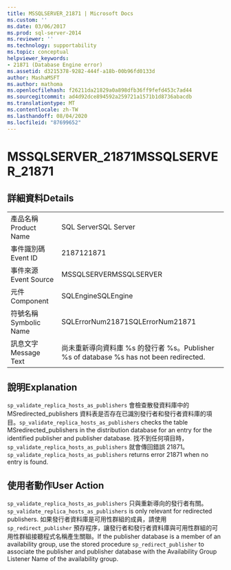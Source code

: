 ```yaml
---
title: MSSQLSERVER_21871 | Microsoft Docs
ms.custom: ''
ms.date: 03/06/2017
ms.prod: sql-server-2014
ms.reviewer: ''
ms.technology: supportability
ms.topic: conceptual
helpviewer_keywords:
- 21871 (Database Engine error)
ms.assetid: d3215378-9282-444f-a18b-00b96fd0133d
author: MashaMSFT
ms.author: mathoma
ms.openlocfilehash: f26211da21829a0a898dfb36ff9fefd453c7ad44
ms.sourcegitcommit: ad4d92dce894592a259721a1571b1d8736abacdb
ms.translationtype: MT
ms.contentlocale: zh-TW
ms.lasthandoff: 08/04/2020
ms.locfileid: "87699652"
---
```

# <a name="mssqlserver_21871"></a><span data-ttu-id="62a0f-102">MSSQLSERVER_21871</span><span class="sxs-lookup"><span data-stu-id="62a0f-102">MSSQLSERVER_21871</span></span>
    
## <a name="details"></a><span data-ttu-id="62a0f-103">詳細資料</span><span class="sxs-lookup"><span data-stu-id="62a0f-103">Details</span></span>  
  
|||  
|-|-|  
|<span data-ttu-id="62a0f-104">產品名稱</span><span class="sxs-lookup"><span data-stu-id="62a0f-104">Product Name</span></span>|<span data-ttu-id="62a0f-105">SQL Server</span><span class="sxs-lookup"><span data-stu-id="62a0f-105">SQL Server</span></span>|  
|<span data-ttu-id="62a0f-106">事件識別碼</span><span class="sxs-lookup"><span data-stu-id="62a0f-106">Event ID</span></span>|<span data-ttu-id="62a0f-107">21871</span><span class="sxs-lookup"><span data-stu-id="62a0f-107">21871</span></span>|  
|<span data-ttu-id="62a0f-108">事件來源</span><span class="sxs-lookup"><span data-stu-id="62a0f-108">Event Source</span></span>|<span data-ttu-id="62a0f-109">MSSQLSERVER</span><span class="sxs-lookup"><span data-stu-id="62a0f-109">MSSQLSERVER</span></span>|  
|<span data-ttu-id="62a0f-110">元件</span><span class="sxs-lookup"><span data-stu-id="62a0f-110">Component</span></span>|<span data-ttu-id="62a0f-111">SQLEngine</span><span class="sxs-lookup"><span data-stu-id="62a0f-111">SQLEngine</span></span>|  
|<span data-ttu-id="62a0f-112">符號名稱</span><span class="sxs-lookup"><span data-stu-id="62a0f-112">Symbolic Name</span></span>|<span data-ttu-id="62a0f-113">SQLErrorNum21871</span><span class="sxs-lookup"><span data-stu-id="62a0f-113">SQLErrorNum21871</span></span>|  
|<span data-ttu-id="62a0f-114">訊息文字</span><span class="sxs-lookup"><span data-stu-id="62a0f-114">Message Text</span></span>|<span data-ttu-id="62a0f-115">尚未重新導向資料庫 %s 的發行者 %s。</span><span class="sxs-lookup"><span data-stu-id="62a0f-115">Publisher %s of database %s has not been redirected.</span></span>|  
  
## <a name="explanation"></a><span data-ttu-id="62a0f-116">說明</span><span class="sxs-lookup"><span data-stu-id="62a0f-116">Explanation</span></span>  
 <span data-ttu-id="62a0f-117">`sp_validate_replica_hosts_as_publishers` 會檢查散發資料庫中的 MSredirected_publishers 資料表是否存在已識別發行者和發行者資料庫的項目。</span><span class="sxs-lookup"><span data-stu-id="62a0f-117">`sp_validate_replica_hosts_as_publishers` checks the table MSredirected_publishers in the distribution database for an entry for the identified publisher and publisher database.</span></span>  <span data-ttu-id="62a0f-118">找不到任何項目時，`sp_validate_replica_hosts_as_publishers` 就會傳回錯誤 21871。</span><span class="sxs-lookup"><span data-stu-id="62a0f-118">`sp_validate_replica_hosts_as_publishers` returns error 21871 when no entry is found.</span></span>  
  
## <a name="user-action"></a><span data-ttu-id="62a0f-119">使用者動作</span><span class="sxs-lookup"><span data-stu-id="62a0f-119">User Action</span></span>  
 <span data-ttu-id="62a0f-120">`sp_validate_replica_hosts_as_publishers` 只與重新導向的發行者有關。</span><span class="sxs-lookup"><span data-stu-id="62a0f-120">`sp_validate_replica_hosts_as_publishers` is only relevant for redirected publishers.</span></span> <span data-ttu-id="62a0f-121">如果發行者資料庫是可用性群組的成員，請使用 `sp_redirect_publisher` 預存程序，讓發行者和發行者資料庫與可用性群組的可用性群組接聽程式名稱產生關聯。</span><span class="sxs-lookup"><span data-stu-id="62a0f-121">If the publisher database is a member of an availability group, use the stored procedure `sp_redirect_publisher` to associate the publisher and publisher database with the Availability Group Listener Name of the availability group.</span></span>  
  
  
